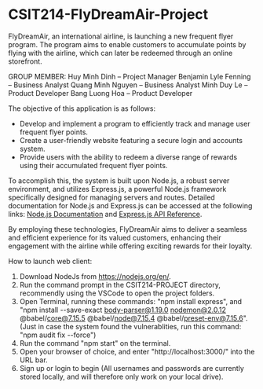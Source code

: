 # CSIT214-FlyDreamAir-Project
FlyDreamAir, an international airline, is launching a new frequent flyer program. The program aims to enable customers to accumulate points by flying with the airline, which can later be redeemed through an online storefront.

GROUP MEMBER:
Huy Minh Dinh – Project Manager
Benjamin Lyle Fenning – Business Analyst
Quang Minh Nguyen – Business Analyst
Minh Duy Le – Product Developer
Bang Luong Hoa – Product Developer

The objective of this application is as follows:
  - Develop and implement a program to efficiently track and manage user frequent flyer points.
  - Create a user-friendly website featuring a secure login and accounts system.
  - Provide users with the ability to redeem a diverse range of rewards using their accumulated frequent flyer points.
 
To accomplish this, the system is built upon Node.js, a robust server environment, and utilizes Express.js, a powerful Node.js framework specifically designed for managing servers and routes. Detailed documentation for Node.js and Express.js can be accessed at the following links: [Node.js Documentation](https://nodejs.org/en/docs) and [Express.js API Reference](https://expressjs.com/en/5x/api.html).

By employing these technologies, FlyDreamAir aims to deliver a seamless and efficient experience for its valued customers, enhancing their engagement with the airline while offering exciting rewards for their loyalty.

How to launch web client:
1. Download NodeJs from https://nodejs.org/en/.
2. Run the command prompt in the CSIT214-PROJECT directory, recommendly using the VSCode to open the project folders. 
3. Open Terminal, running these commands: "npm install express", and "npm install --save-exact body-parser@1.19.0 nodemon@2.0.12 @babel/core@7.15.5 @babel/node@7.15.4 @babel/preset-env@7.15.6". (Just in case the system found the vulnerablities, run this command: "npm audit fix --force")
4. Run the command "npm start" on the terminal.
6. Open your browser of choice, and enter "http://localhost:3000/" into the URL bar.
7. Sign up or login to begin (All usernames and passwords are currently stored locally, and will therefore only work on your local drive).
